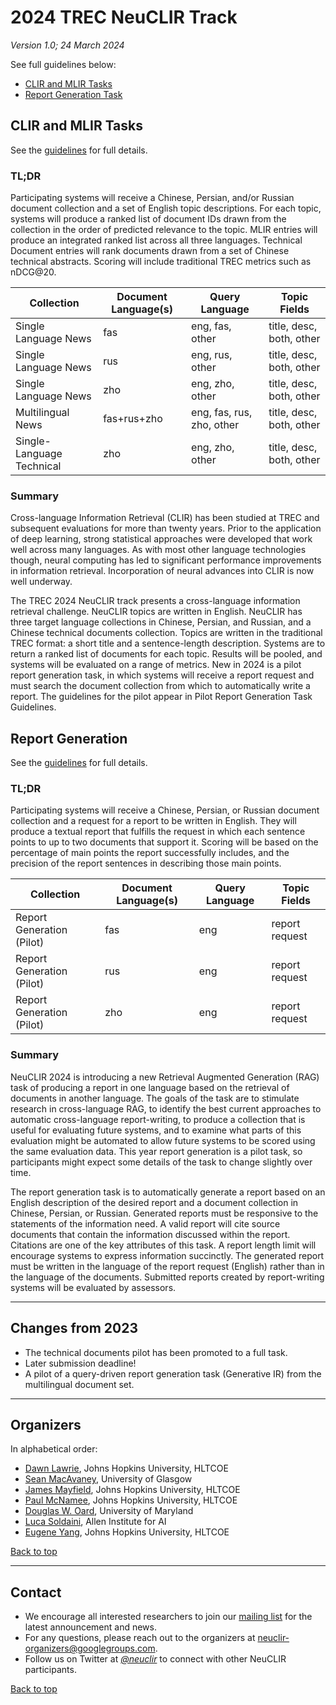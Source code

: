 # 2024 TREC NeuCLIR Track

*Version 1.0; 24 March 2024*

See full guidelines below:
 - [CLIR and MLIR Tasks](https://docs.google.com/document/d/1Vy9538kPvyE3mfIhd-stqULbcRCnS_oe5rP6ykqKA-0/edit?usp=sharing)
 - [Report Generation Task](https://docs.google.com/document/d/1Q4SSwM69kfK2GtYf0N__4eQcsEK0giMky2XG-dPoCYM/edit?usp=sharing)


## CLIR and MLIR Tasks

See the [guidelines](https://docs.google.com/document/d/1Vy9538kPvyE3mfIhd-stqULbcRCnS_oe5rP6ykqKA-0/edit?usp=sharing) for full details.

### TL;DR

Participating systems will receive a Chinese, Persian, and/or Russian document collection and a set of English topic descriptions. For each topic, systems will produce a ranked list of document IDs drawn from the collection in the order of predicted relevance to the topic. MLIR entries will produce an integrated ranked list across all three languages. Technical Document entries will rank documents drawn from a set of Chinese technical abstracts. Scoring will include traditional TREC metrics such as nDCG@20.

| Collection                                | Document Language(s) | Query Language            | Topic Fields             |
| ----------------------------------------- | -------------------- | ------------------------- | ------------------------ |
| Single Language News                      | fas                  | eng, fas, other           | title, desc, both, other |
| Single Language News                      | rus                  | eng, rus, other           | title, desc, both, other |
| Single Language News                      | zho                  | eng, zho, other           | title, desc, both, other |
| Multilingual News                         | fas+rus+zho          | eng, fas, rus, zho, other | title, desc, both, other |
| Single-Language Technical                 | zho                  | eng, zho, other           | title, desc, both, other |


### Summary

Cross-language Information Retrieval (CLIR) has been studied at TREC and subsequent evaluations for more than twenty years. Prior to the application of deep learning, strong statistical approaches were developed that work well across many languages. As with most other language technologies though, neural computing has led to significant performance improvements in information retrieval. Incorporation of neural advances into CLIR is now well underway.

The TREC 2024 NeuCLIR track presents a cross-language information retrieval challenge. NeuCLIR topics are written in English. NeuCLIR has three target language collections in Chinese, Persian, and Russian, and a Chinese technical documents collection. Topics are written in the traditional TREC format: a short title and a sentence-length description. Systems are to return a ranked list of documents for each topic. Results will be pooled, and systems will be evaluated on a range of metrics. New in 2024 is a pilot report generation task, in which systems will receive a report request and must search the document collection from which to automatically write a report. The guidelines for the pilot appear in Pilot Report Generation Task Guidelines.


## Report Generation

See the [guidelines](https://docs.google.com/document/d/1Q4SSwM69kfK2GtYf0N__4eQcsEK0giMky2XG-dPoCYM/edit?usp=sharing) for full details.

### TL;DR
Participating systems will receive a Chinese, Persian, or Russian document collection and a request for a report to be written in English. They will produce a textual report that fulfills the request in which each sentence points to up to two documents that support it. Scoring will be based on the percentage of main points the report successfully includes, and the precision of the report sentences in describing those main points.

| Collection                                | Document Language(s) | Query Language            | Topic Fields             |
| ----------------------------------------- | -------------------- | ------------------------- | ------------------------ |
| Report Generation (Pilot) | fas                  | eng                       | report request           |
| Report Generation (Pilot) | rus                  | eng                       | report request           |
| Report Generation (Pilot) | zho                  | eng                       | report request           |


### Summary

NeuCLIR 2024 is introducing a new Retrieval Augmented Generation (RAG) task of producing a report in one language based on the retrieval of documents in another language. The goals of the task are to stimulate research in cross-language RAG, to identify the best current approaches to automatic cross-language report-writing, to produce a collection that is useful for evaluating future systems, and to examine what parts of this evaluation might be automated to allow future systems to be scored using the same evaluation data. This year report generation is a pilot task, so participants might expect some details of the task to change slightly over time.

The report generation task is to automatically generate a report based on an English description of the desired report and a document collection in Chinese, Persian, or Russian. Generated reports must be responsive to the statements of the information need. A valid report will cite source documents that contain the information discussed within the report. Citations are one of the key attributes of this task. A report length limit will encourage systems to express information succinctly. The generated report must be written in the language of the report request (English) rather than in the language of the documents. Submitted reports created by report-writing systems will be evaluated by assessors. 

-------

## Changes from 2023

- The technical documents pilot has been promoted to a full task.
- Later submission deadline!
- A pilot of a query-driven report generation task (Generative IR) from the multilingual document set.

-------

## Organizers

In alphabetical order:

- [Dawn Lawrie](https://hltcoe.jhu.edu/researcher/dawn-lawrie/), Johns Hopkins University, HLTCOE
- [Sean MacAvaney](https://macavaney.us/), University of Glasgow
- [James Mayfield](https://hltcoe.jhu.edu/researcher/james-mayfield/), Johns Hopkins University, HLTCOE
- [Paul McNamee](https://pmcnamee.net/), Johns Hopkins University, HLTCOE
- [Douglas W. Oard](https://ischool.umd.edu/about/directory/douglas-w-oard), University of Maryland
- [Luca Soldaini](https://soldaini.net), Allen Institute for AI
- [Eugene Yang](https://www.eugene.zone/), Johns Hopkins University, HLTCOE

<span class='navigate_toc'><i class="fas fa-arrow-up right-margin"></i><a href='#' class='navigate_toc'>Back to top</a></span>

-------

## Contact

- We encourage all interested researchers to join our [mailing list](https://groups.google.com/g/neuclir-participants) for the latest announcement and news.
- For any questions, please reach out to the organizers at [neuclir-organizers@googlegroups.com](mailto:neuclir-organizers@googlegroups.com).
- Follow us on Twitter at <a href='https://twitter.com/neuclir' title='link to '><i aria-hidden="true" class="fab fa-twitter">@neuclir</i></a> to connect with other NeuCLIR participants.

<span class='navigate_toc'><i class="fas fa-arrow-up right-margin"></i><a href='#' class='navigate_toc'>Back to top</a></span>
